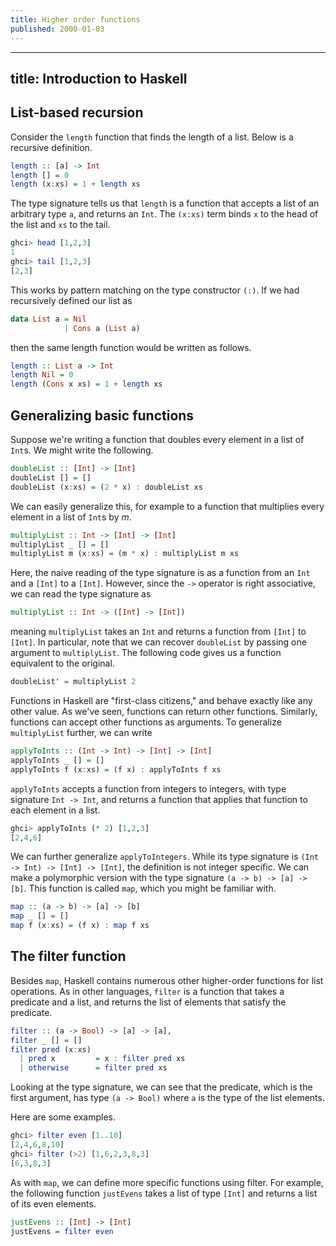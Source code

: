 ```yaml
---
title: Higher order functions
published: 2000-01-03
---
```


---
title: Introduction to Haskell
---

## List-based recursion

Consider the `length` function that finds the length of a list.  Below is a
recursive definition.

```haskell
length :: [a] -> Int
length [] = 0
length (x:xs) = 1 + length xs
```

The type signature tells us that `length` is a function that accepts a list of
an arbitrary type `a`, and returns an `Int`. The `(x:xs)` term binds `x` to the
head of the list and `xs` to the tail.

```haskell
ghci> head [1,2,3]
1
ghci> tail [1,2,3]
[2,3]
```

This works by pattern matching on the type constructor `(:)`. If we had
recursively defined our list as 

```haskell
data List a = Nil
            | Cons a (List a)
```

then the same length function would be written as follows.

```haskell
length :: List a -> Int
length Nil = 0
length (Cons x xs) = 1 + length xs
```

## Generalizing basic functions

Suppose we're writing a function that doubles every element in a list of
`Int`s.  We might write the following.

```haskell
doubleList :: [Int] -> [Int]
doubleList [] = []
doubleList (x:xs) = (2 * x) : doubleList xs
```

We can easily generalize this, for example to a function that multiplies every
element in a list of `Int`s by $m$.

```haskell
multiplyList :: Int -> [Int] -> [Int]
multiplyList _ [] = []
multiplyList m (x:xs) = (m * x) : multiplyList m xs
```

Here, the naive reading of the type signature is as a function from an `Int` and
a `[Int]` to a `[Int]`. However, since the `->` operator is right associative,
we can read the type signature as

```haskell
multiplyList :: Int -> ([Int] -> [Int])
```

meaning `multiplyList` takes an `Int` and returns a function from `[Int]` to
`[Int]`. In particular, note that we can recover `doubleList` by passing one
argument to `multiplyList`.  The following code gives us a function equivalent
to the original.

```haskell
doubleList' = multiplyList 2
```

Functions in Haskell are "first-class citizens," and behave exactly like any
other value.  As we've seen, functions can return other functions.  Similarly,
functions can accept other functions as arguments. To generalize `multiplyList`
further, we can write

```haskell
applyToInts :: (Int -> Int) -> [Int] -> [Int]
applyToInts _ [] = []
applyToInts f (x:xs) = (f x) : applyToInts f xs
```

`applyToInts` accepts a function from integers to integers, with type signature
`Int -> Int`, and returns a function that applies that function to each element
in a list. <!-- Note it isn't actually easy to recover multiplyList, the
solution listed earlier `multiplyList = applyToInts` is incorrect. -->

```haskell
ghci> applyToInts (* 2) [1,2,3]
[2,4,6]
```

We can further generalize `applyToIntegers`.  While its type signature is `(Int
-> Int) -> [Int] -> [Int]`, the definition is not integer specific. We can make
a polymorphic version with the type signature `(a -> b) -> [a] -> [b]`.  This
function is called `map`, which you might be familiar with.

```haskell
map :: (a -> b) -> [a] -> [b]
map _ [] = []
map f (x:xs) = (f x) : map f xs
```

## The filter function

Besides `map`, Haskell contains numerous other higher-order functions for list
operations. As in other languages, `filter` is a function that takes a predicate
and a list, and returns the list of elements that satisfy the predicate.

```haskell
filter :: (a -> Bool) -> [a] -> [a],
filter _ [] = []
filter pred (x:xs)
  | pred x         = x : filter pred xs
  | otherwise      = filter pred xs
```

Looking at the type signature, we can see that the predicate, which is the first
argument, has type `(a -> Bool)` where `a` is the type of the list elements.

Here are some examples.

```haskell
ghci> filter even [1..10]
[2,4,6,8,10]
ghci> filter (>2) [1,6,2,3,8,3]
[6,3,8,3]
```

As with `map`, we can define more specific functions using filter. For example,
the following function `justEvens` takes a list of type `[Int]` and returns a
list of its even elements.

```haskell
justEvens :: [Int] -> [Int]
justEvens = filter even
```

